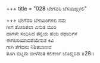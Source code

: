 +++
title = "028 ಬೇಗೆವರಿ ಬೆಳುದಿಙ್ಗಳಲಿ"

+++
ಬೇಗೆವರಿ ಬೆಳುದಿಂಗಳಲಿ ನಮ  
ಗೀಗ ತೋರಿತಲಾ ಎನುತ ಮುರಿ  
ದಾಗಳೇ ಸಂಧಿಸಿದ ತನ್ನಯ ಹಯ ರಥಾದಿಗಳ  
ಈಗಲರಿಯಾದರೆಯೆನುತ ಕಿವಿ  
ಗಾಗಿ ತೆಗೆದನು ನಿಶಿತಬಾಣವ  
ತೂಗಿ ಬಿಟ್ಟನು ಬೀಳೆನುತ ಕಲಿಕರ್ಣ ಬೊಬ್ಬಿರಿದ     ॥28॥